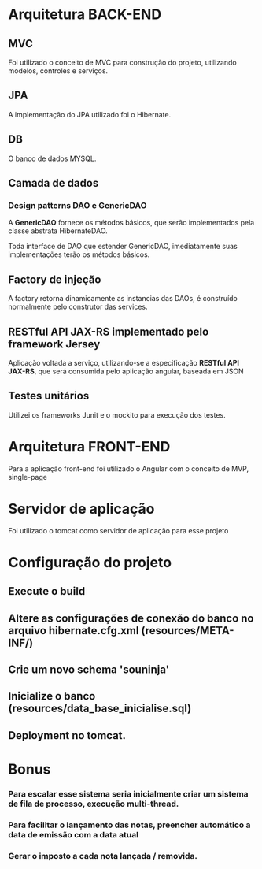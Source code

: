 # Arquitetura BACK-END

## MVC

Foi utilizado o conceito de MVC para construção do projeto, utilizando modelos, controles e serviços. 

## JPA
A implementação do JPA utilizado foi o Hibernate.

## DB
O banco de dados MYSQL.

## Camada de dados

### Design patterns DAO e GenericDAO

A **GenericDAO** fornece os métodos básicos, que serão implementados pela classe abstrata HibernateDAO.

Toda interface de DAO que estender GenericDAO, imediatamente suas implementações terão os métodos básicos. 

## Factory de injeção

A factory retorna dinamicamente as instancias das DAOs, é construído normalmente pelo construtor das services.

## RESTful API JAX-RS implementado pelo framework Jersey

Aplicação voltada a serviço, utilizando-se a especificação  **RESTful API JAX-RS**, que será consumida pelo aplicação angular, baseada em JSON 

## Testes unitários
Utilizei os frameworks Junit e o mockito para execução dos testes.


# Arquitetura FRONT-END
Para a aplicação front-end foi utilizado o Angular com o conceito de MVP, single-page

# Servidor de aplicação 
Foi utilizado o tomcat como servidor de aplicação para esse projeto 


# Configuração do projeto

## Execute o build
## Altere as configurações de conexão do banco no arquivo hibernate.cfg.xml (resources/META-INF/)
## Crie um novo schema 'souninja'
## Inicialize o banco (resources/data_base_inicialise.sql)
## Deployment no tomcat.

# Bonus
### Para escalar esse sistema seria inicialmente criar um sistema de fila de processo, execução multi-thread.
### Para facilitar o lançamento das notas, preencher automático a data de emissão com a data atual
### Gerar o imposto a cada nota lançada / removida.



